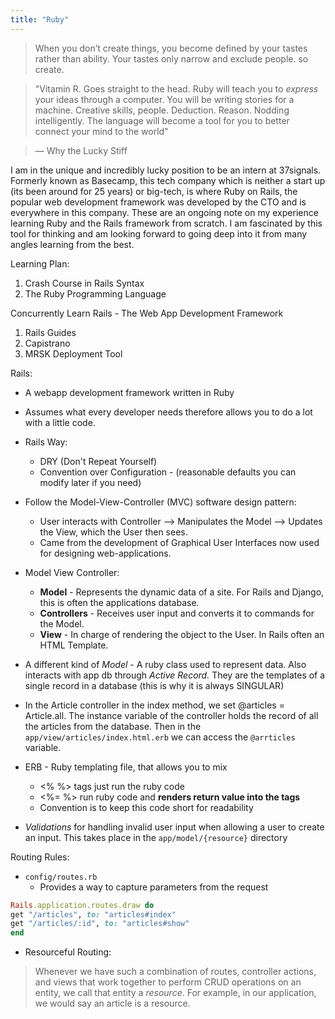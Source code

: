 ```yaml
---
title: "Ruby"
---
```


> When you don’t create things, you become defined by your tastes rather than ability. Your tastes only narrow and exclude people. so create.


> "Vitamin R. Goes straight to the head. Ruby will teach you to _express_ your ideas through a computer. You will be writing stories for a machine.
> Creative skills, people. Deduction. Reason. Nodding intelligently. The language will become a tool for you to better connect your mind to the world"

> — Why the Lucky Stiff


I am in the unique and incredibly lucky position to be an intern at 37signals. Formerly known as Basecamp, this tech company which is neither a start up (its been around for 25 years) or big-tech, is where Ruby on Rails, the popular web development framework was developed by the CTO and is everywhere in this company. These are an ongoing note on my experience learning Ruby and the Rails framework from scratch. I am fascinated by this tool for thinking and am looking forward to going deep into it from many angles learning from the best. 

Learning Plan:
1. Crash Course in Rails Syntax
2. The Ruby Programming Language

Concurrently Learn Rails - The Web App Development Framework
1. Rails Guides
2. Capistrano
3. MRSK Deployment Tool 

Rails:
- A webapp development framework written in Ruby
- Assumes what every developer needs therefore allows you to do a lot with a little code. 
- Rails Way:
	- DRY (Don't Repeat Yourself)
	- Convention over Configuration - (reasonable defaults you can modify later if you need)
- Follow the Model-View-Controller (MVC) software design pattern:
	- User interacts with Controller --> Manipulates the Model --> Updates the View, which the User then sees.
	- Came from the development of Graphical User Interfaces now used for designing web-applications. 

- Model View Controller:
	- **Model** - Represents the dynamic data of a site. For Rails and Django, this is often the applications database.
	- **Controllers**  - Receives user input and converts it to commands for the Model.
	- **View** - In charge of rendering the object to the User. In Rails often an HTML Template. 


- A different kind of *Model* - A ruby class used to represent data. Also interacts with app db through *Active Record.* They are the templates of a single record in a database (this is why it is always SINGULAR)

- In the Article controller in the index method, we set @articles = Article.all. The instance variable of the controller holds the record of all the articles from the database. Then in the `app/view/articles/index.html.erb` we can access the `@arrticles` variable.
- ERB - Ruby templating file, that allows you to mix 
	- <% %> tags just run the ruby code
	- <%= %> run ruby code and **renders return value into the tags**
	- Convention is to keep this code short for readability

- *Validations* for handling invalid user input when allowing a user to create an input. This takes place in the `app/model/{resource}` directory

Routing Rules:
- `config/routes.rb`
	- Provides a way to capture parameters from the request
```rb
Rails.application.routes.draw do
get "/articles", to: "articles#index"
get "/articles/:id", to: "articles#show"
end
```

- Resourceful Routing:
> Whenever we have such a combination of routes, controller actions, and views that work together to perform CRUD operations on an entity, we call that entity a _resource_. For example, in our application, we would say an article is a resource. 





